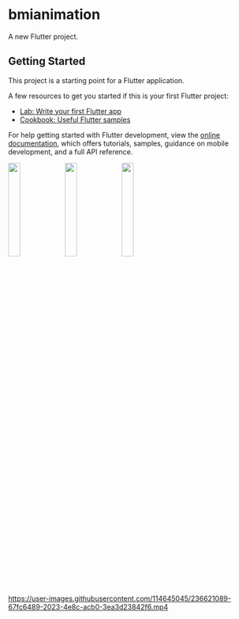# bmianimation

A new Flutter project.

## Getting Started

This project is a starting point for a Flutter application.

A few resources to get you started if this is your first Flutter project:

- [Lab: Write your first Flutter app](https://docs.flutter.dev/get-started/codelab)
- [Cookbook: Useful Flutter samples](https://docs.flutter.dev/cookbook)

For help getting started with Flutter development, view the
[online documentation](https://docs.flutter.dev/), which offers tutorials,
samples, guidance on mobile development, and a full API reference.
<p>
<img src="https://user-images.githubusercontent.com/114645045/236621109-84f9f077-6c32-4a87-ba13-7e4f93e87b78.jpg"width=22%,height=35%>
<img src="https://user-images.githubusercontent.com/114645045/236621125-83f7c186-e6b6-4861-9b38-7ff3ffea7962.jpg"width=22%,height=35%>
<img src="https://user-images.githubusercontent.com/114645045/236621134-f1fbd45a-97bc-4fa0-a60d-a2ca3249400e.jpg"width=22%,height=35%>
<p>

https://user-images.githubusercontent.com/114645045/236621089-67fc6489-2023-4e8c-acb0-3ea3d23842f6.mp4

